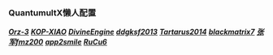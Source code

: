 ### QuantumultX懒人配置

***[Orz-3](https://raw.githubusercontent.com/Orz-3/QuantumultX/master/Orz-3.conf)*** 
***[KOP-XIAO](https://raw.githubusercontent.com/KOP-XIAO/QuantumultX/master/QuantumultX_Profiles.conf)*** 
***[DivineEngine](https://raw.githubusercontent.com/DivineEngine/Profiles/master/Quantumult/Outbound.conf)*** 
***[ddgksf2013](https://github.com/ddgksf2013/Profile/raw/master/QuantumultX.conf)*** 
***[Tartarus2014](https://raw.githubusercontent.com/Tartarus2014/QuantumultX-Script/main/QuanX.conf)*** 
***[blackmatrix7](https://github.com/blackmatrix7/ios_rule_script)*** 
***[张军fmz200](https://github.com/fmz200/wool_scripts)*** 
***[app2smile](https://github.com/app2smile/rules)*** 
***[RuCu6](https://github.com/RuCu6/QuanX)*** 